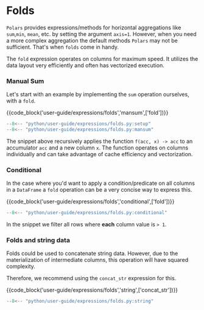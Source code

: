 # Folds

`Polars` provides expressions/methods for horizontal aggregations like `sum`,`min`, `mean`,
etc. by setting the argument `axis=1`. However, when you need a more complex aggregation the default methods `Polars` may not be sufficient. That's when `folds` come in handy.

The `fold` expression operates on columns for maximum speed. It utilizes the data layout very efficiently and often has vectorized execution.

### Manual Sum

Let's start with an example by implementing the `sum` operation ourselves, with a `fold`.

{{code_block('user-guide/expressions/folds','mansum',['fold'])}}

```python exec="on" result="text" session="user-guide/folds"
--8<-- "python/user-guide/expressions/folds.py:setup"
--8<-- "python/user-guide/expressions/folds.py:mansum"
```


The snippet above recursively applies the function `f(acc, x) -> acc` to an accumulator `acc` and a new column `x`. The function operates on columns individually and can take advantage of cache efficiency and vectorization.

### Conditional

In the case where you'd want to apply a condition/predicate on all columns in a `DataFrame` a `fold` operation can be a very concise way to express this.

{{code_block('user-guide/expressions/folds','conditional',['fold'])}}

```python exec="on" result="text" session="user-guide/folds"
--8<-- "python/user-guide/expressions/folds.py:conditional"
```

In the snippet we filter all rows where **each** column value is `> 1`.

### Folds and string data

Folds could be used to concatenate string data. However, due to the materialization of intermediate columns, this operation will have squared complexity.

Therefore, we recommend using the `concat_str` expression for this.

{{code_block('user-guide/expressions/folds','string',['concat_str'])}}

```python exec="on" result="text" session="user-guide/folds"
--8<-- "python/user-guide/expressions/folds.py:string"
```
